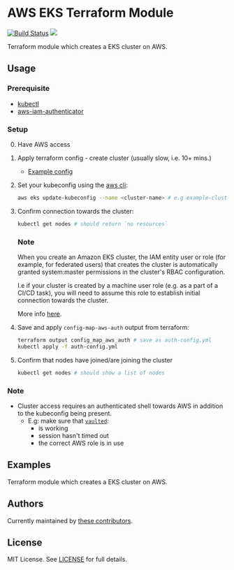 # AWS EKS Terraform Module

[![Build Status](https://travis-ci.com/telia-oss/terraform-aws-eks.svg?branch=master)](https://travis-ci.com/telia-oss/terraform-aws-eks) ![](https://img.shields.io/maintenance/yes/2018.svg)

Terraform module which creates a EKS cluster on AWS.

## Usage

### Prerequisite

* [kubectl](https://kubernetes.io/docs/tasks/tools/install-kubectl/)
* [aws-iam-authenticator](https://github.com/kubernetes-sigs/aws-iam-authenticator)

### Setup

0. Have AWS access

1. Apply terraform config - create cluster (usually slow, i.e. 10+ mins.)
    * [Example config](examples/default/example.tf)

2. Set your kubeconfig using the [aws cli](https://docs.aws.amazon.com/cli/latest/reference/eks/update-kubeconfig.html):

    ```sh
    aws eks update-kubeconfig --name <cluster-name> # e.g example-cluster
    ```

3. Confirm connection towards the cluster:

    ```sh
    kubectl get nodes # should return `no resources`
    ```

    ### Note

    When you create an Amazon EKS cluster, the IAM entity user or role (for example, for federated users) that creates the cluster is automatically granted system:master permissions in the cluster's RBAC configuration. 

    I.e if your cluster is created by a machine user role (e.g. as a part of a CI/CD task), you will need to assume this role to establish initial connection towards the cluster.

    More info [here](https://docs.aws.amazon.com/eks/latest/userguide/add-user-role.html).

4. Save and apply `config-map-aws-auth` output from terraform:

    ```sh
    terraform output config_map_aws_auth # save as auth-config.yml
    kubectl apply -f auth-config.yml
    ```

5. Confirm that nodes have joined/are joining the cluster

    ```sh
    kubectl get nodes # should show a list of nodes
    ```

### Note

* Cluster access requires an authenticated shell towards AWS in addition to the kubeconfig being present.
  * E.g: make sure that [`vaulted`](https://github.com/miquella/vaulted):
    * is working
    * session hasn't timed out
    * the correct AWS role is in use

## Examples

Terraform module which creates a EKS cluster on AWS.

## Authors

Currently maintained by [these contributors](../../graphs/contributors).

## License

MIT License. See [LICENSE](LICENSE) for full details.
